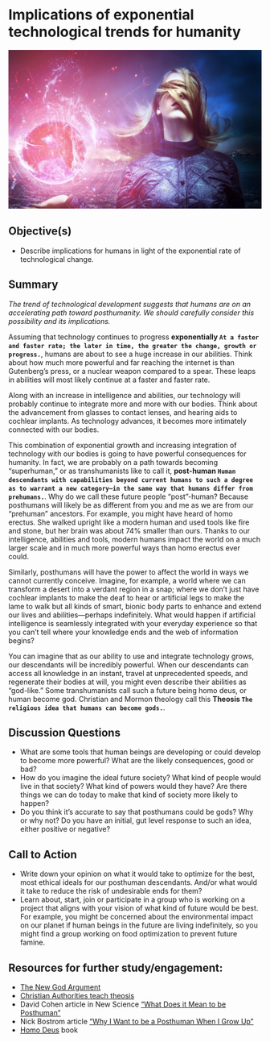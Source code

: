 # Implications of exponential technological trends for humanity

![Image](./assets/lesson5.jpg)
## Objective(s)
- Describe implications for humans in light of the exponential rate of technological change.

## Summary
_The trend of technological development suggests that humans are on an accelerating path toward posthumanity. We should carefully consider this possibility and its implications._

Assuming that technology continues to progress **exponentially `At a faster and faster rate; the later in time, the greater the change, growth or progress.`**, humans are about to see a huge increase in our abilities. Think about how much more powerful and far reaching the internet is than Gutenberg’s press, or a nuclear weapon compared to a spear. These leaps in abilities will most likely continue at a faster and faster rate.

Along with an increase in intelligence and abilities, our technology will probably continue to integrate more and more with our bodies. Think about the advancement from glasses to contact lenses, and hearing aids to cochlear implants. As technology advances, it becomes more intimately connected with our bodies.

This combination of exponential growth and increasing integration of technology with our bodies is going to have powerful consequences for humanity. In fact, we are probably on a path towards becoming “superhuman,” or as transhumanists like to call it, **post-human `Human descendants with capabilities beyond current humans to such a degree as to warrant a new category—in the same way that humans differ from prehumans.`**.
Why do we call these future people “post”-human? Because posthumans will likely be as different from you and me as we are from our “prehuman” ancestors. For example, you might have heard of homo erectus. She walked upright like a modern human and used tools like fire and stone, but her brain was about 74% smaller than ours. Thanks to our intelligence, abilities and tools, modern humans impact the world on a much larger scale and in much more powerful ways than homo erectus ever could.

Similarly, posthumans will have the power to affect the world in ways we cannot currently conceive. Imagine, for example, a world where we can transform a desert into a verdant region in a snap; where we don’t just have cochlear implants to make the deaf to hear or artificial legs to make the lame to walk but all kinds of smart, bionic body parts to enhance and extend our lives and abilities—perhaps indefinitely. What would happen if artificial intelligence is seamlessly integrated with your everyday experience so that you can’t tell where your knowledge ends and the web of information begins?

You can imagine that as our ability to use and integrate technology grows, our descendants will be incredibly powerful. When our descendants can access all knowledge in an instant, travel at unprecedented speeds, and regenerate their bodies at will, you might even describe their abilities as “god-like.” Some transhumanists call such a future being homo deus, or human become god. Christian and Mormon theology call this **Theosis `The religious idea that humans can become gods.`**.

## Discussion Questions
- What are some tools that human beings are developing or could develop to become more powerful? What are the likely consequences, good or bad?
- How do you imagine the ideal future society? What kind of people would live in that society? What kind of powers would they have? Are there things we can do today to make that kind of society more likely to happen?
- Do you think it’s accurate to say that posthumans could be gods? Why or why not? Do you have an initial, gut level response to such an idea, either positive or negative?

## Call to Action
- Write down your opinion on what it would take to optimize for the best, most ethical ideals for our posthuman descendants. And/or what would it take to reduce the risk of undesirable ends for them?
- Learn about, start, join or participate in a group who is working on a project that aligns with your vision of what kind of future would be best. For example, you might be concerned about the environmental impact on our planet if human beings in the future are living indefinitely, so you might find a group working on food optimization to prevent future famine.

## Resources for further study/engagement:
- [The New God Argument](https://new-god-argument.com/)
- [Christian Authorities teach theosis](https://new-god-argument.com/support/christian-authorities-teach-theosis.html)
- David Cohen article in New Science [“What Does it Mean to be Posthuman”](https://www.newscientist.com/article/mg21829162-400-what-does-it-mean-to-be-posthuman/)
- Nick Bostrom article [“Why I Want to be a Posthuman When I Grow Up”](https://nickbostrom.com/posthuman.pdf)
- [Homo Deus](https://www.amazon.com/Homo-Deus-Brief-History-Tomorrow/dp/0062464310/ref=sr_1_1?ie=UTF8&qid=1509079357&sr=8-1&keywords=homo+deus) book
